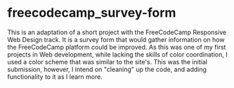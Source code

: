 # freecodecamp_survey-form

This is an adaptation of a short project with the FreeCodeCamp Responsive Web Design track. It is a survey form that would gather information on how the FreeCodeCamp platform could be improved. As this was one of my first projects in Web development, while lacking the skills of color coordination, I used a color scheme that was similar to the site's. This was the initial submission, however, I intend on "cleaning" up the code, and adding functionality to it as I learn more.
